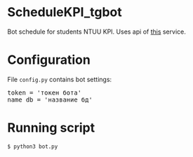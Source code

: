 # ScheduleKPI_tgbot
Bot schedule for students NTUU KPI.
Uses api of [this](https://rozklad.org.ua) service.
# Configuration
File <code>config.py</code> contains bot settings:
<pre>token = 'токен бота'
name_db = 'название бд'</pre>
# Running script
<code>$ python3 bot.py</code>

